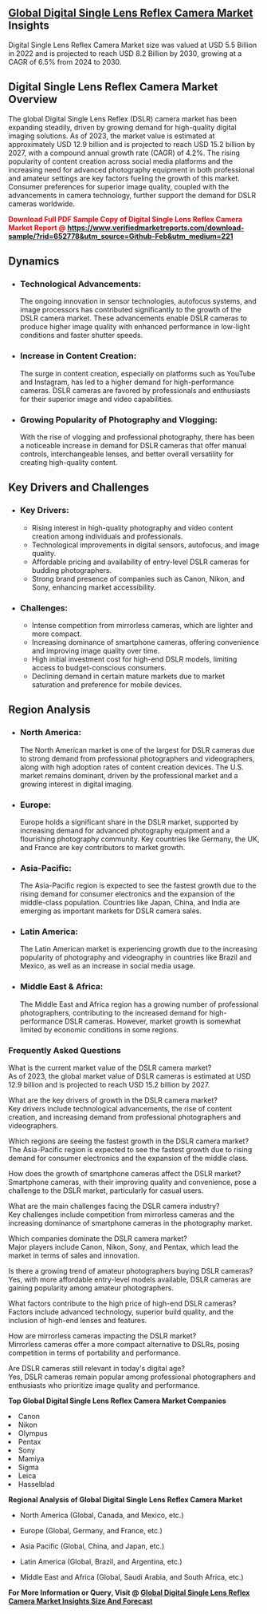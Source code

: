 <h2><a href="https://www.verifiedmarketreports.com/download-sample/?rid=652778&amp;utm_source=Github&amp;utm_medium=221" target="_blank">Global Digital Single Lens Reflex Camera Market</a> Insights</h2><p>Digital Single Lens Reflex Camera Market size was valued at USD 5.5 Billion in 2022 and is projected to reach USD 8.2 Billion by 2030, growing at a CAGR of 6.5% from 2024 to 2030.</p><p> <h2>Digital Single Lens Reflex Camera Market Overview</h2> <p>The global Digital Single Lens Reflex (DSLR) camera market has been expanding steadily, driven by growing demand for high-quality digital imaging solutions. As of 2023, the market value is estimated at approximately USD 12.9 billion and is projected to reach USD 15.2 billion by 2027, with a compound annual growth rate (CAGR) of 4.2%. The rising popularity of content creation across social media platforms and the increasing need for advanced photography equipment in both professional and amateur settings are key factors fueling the growth of this market. Consumer preferences for superior image quality, coupled with the advancements in camera technology, further support the demand for DSLR cameras worldwide.</p> <p><strong><p><span class=""><span style="color: #ff0000;"><strong>Download Full PDF Sample Copy of Digital Single Lens Reflex Camera Market Report</strong> @ </span><a href="https://www.verifiedmarketreports.com/download-sample/?rid=652778&amp;utm_source=Github-Feb&amp;utm_medium=221" target="_blank">https://www.verifiedmarketreports.com/download-sample/?rid=652778&amp;utm_source=Github-Feb&amp;utm_medium=221</a></span></p></strong></p> <h2>Dynamics</h2> <ul> <li><h3>Technological Advancements:</h3> The ongoing innovation in sensor technologies, autofocus systems, and image processors has contributed significantly to the growth of the DSLR camera market. These advancements enable DSLR cameras to produce higher image quality with enhanced performance in low-light conditions and faster shutter speeds.</li> <li><h3>Increase in Content Creation:</h3> The surge in content creation, especially on platforms such as YouTube and Instagram, has led to a higher demand for high-performance cameras. DSLR cameras are favored by professionals and enthusiasts for their superior image and video capabilities.</li> <li><h3>Growing Popularity of Photography and Vlogging:</h3> With the rise of vlogging and professional photography, there has been a noticeable increase in demand for DSLR cameras that offer manual controls, interchangeable lenses, and better overall versatility for creating high-quality content.</li> </ul> <h2>Key Drivers and Challenges</h2> <ul> <li><h3>Key Drivers:</h3> <ul> <li>Rising interest in high-quality photography and video content creation among individuals and professionals.</li> <li>Technological improvements in digital sensors, autofocus, and image quality.</li> <li>Affordable pricing and availability of entry-level DSLR cameras for budding photographers.</li> <li>Strong brand presence of companies such as Canon, Nikon, and Sony, enhancing market accessibility.</li> </ul> </li> <li><h3>Challenges:</h3> <ul> <li>Intense competition from mirrorless cameras, which are lighter and more compact.</li> <li>Increasing dominance of smartphone cameras, offering convenience and improving image quality over time.</li> <li>High initial investment cost for high-end DSLR models, limiting access to budget-conscious consumers.</li> <li>Declining demand in certain mature markets due to market saturation and preference for mobile devices.</li> </ul> </li> </ul> <h2>Region Analysis</h2> <ul> <li><h3>North America:</h3> The North American market is one of the largest for DSLR cameras due to strong demand from professional photographers and videographers, along with high adoption rates of content creation devices. The U.S. market remains dominant, driven by the professional market and a growing interest in digital imaging.</li> <li><h3>Europe:</h3> Europe holds a significant share in the DSLR market, supported by increasing demand for advanced photography equipment and a flourishing photography community. Key countries like Germany, the UK, and France are key contributors to market growth.</li> <li><h3>Asia-Pacific:</h3> The Asia-Pacific region is expected to see the fastest growth due to the rising demand for consumer electronics and the expansion of the middle-class population. Countries like Japan, China, and India are emerging as important markets for DSLR camera sales.</li> <li><h3>Latin America:</h3> The Latin American market is experiencing growth due to the increasing popularity of photography and videography in countries like Brazil and Mexico, as well as an increase in social media usage.</li> <li><h3>Middle East & Africa:</h3> The Middle East and Africa region has a growing number of professional photographers, contributing to the increased demand for high-performance DSLR cameras. However, market growth is somewhat limited by economic conditions in some regions.</li> </ul> <h3>Frequently Asked Questions</h3> <p>What is the current market value of the DSLR camera market? <br> As of 2023, the global market value of DSLR cameras is estimated at USD 12.9 billion and is projected to reach USD 15.2 billion by 2027.</p> <p>What are the key drivers of growth in the DSLR camera market? <br> Key drivers include technological advancements, the rise of content creation, and increasing demand from professional photographers and videographers.</p> <p>Which regions are seeing the fastest growth in the DSLR camera market? <br> The Asia-Pacific region is expected to see the fastest growth due to rising demand for consumer electronics and the expansion of the middle class.</p> <p>How does the growth of smartphone cameras affect the DSLR market? <br> Smartphone cameras, with their improving quality and convenience, pose a challenge to the DSLR market, particularly for casual users.</p> <p>What are the main challenges facing the DSLR camera industry? <br> Key challenges include competition from mirrorless cameras and the increasing dominance of smartphone cameras in the photography market.</p> <p>Which companies dominate the DSLR camera market? <br> Major players include Canon, Nikon, Sony, and Pentax, which lead the market in terms of sales and innovation.</p> <p>Is there a growing trend of amateur photographers buying DSLR cameras? <br> Yes, with more affordable entry-level models available, DSLR cameras are gaining popularity among amateur photographers.</p> <p>What factors contribute to the high price of high-end DSLR cameras? <br> Factors include advanced technology, superior build quality, and the inclusion of high-end lenses and features.</p> <p>How are mirrorless cameras impacting the DSLR market? <br> Mirrorless cameras offer a more compact alternative to DSLRs, posing competition in terms of portability and performance.</p> <p>Are DSLR cameras still relevant in today's digital age? <br> Yes, DSLR cameras remain popular among professional photographers and enthusiasts who prioritize image quality and performance.</p> </p><p><strong>Top Global Digital Single Lens Reflex Camera Market Companies</strong></p><div data-test-id=""><p><li>Canon</li><li> Nikon</li><li> Olympus</li><li> Pentax</li><li> Sony</li><li> Mamiya</li><li> Sigma</li><li> Leica</li><li> Hasselblad</li></p><div><strong>Regional Analysis of&nbsp;Global Digital Single Lens Reflex Camera Market</strong></div><ul><li dir="ltr"><p dir="ltr">North America&nbsp;(Global, Canada, and Mexico, etc.)</p></li><li dir="ltr"><p dir="ltr">Europe (Global, Germany, and France, etc.)</p></li><li dir="ltr"><p dir="ltr">Asia Pacific&nbsp;(Global, China, and Japan, etc.)</p></li><li dir="ltr"><p dir="ltr">Latin America&nbsp;(Global, Brazil, and Argentina, etc.)</p></li><li dir="ltr">Middle East and Africa&nbsp;(Global, Saudi Arabia, and South Africa, etc.)</li></ul><p><strong>For More Information or Query, Visit @&nbsp;</strong><strong><a href="https://www.verifiedmarketreports.com/product/digital-single-lens-reflex-camera-market/?utm_source=Github&amp;utm_medium=221" target="_blank">Global Digital Single Lens Reflex Camera Market Insights Size And Forecast</a></strong></p></div>
